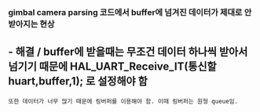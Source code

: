 ### gimbal camera parsing 코드에서 buffer에 넘겨진 데이터가 제대로 안받아지는 현상

## - 해결 / buffer에 받을때는 무조건 데이터 하나씩 받아서 넘기기 때문에 HAL_UART_Receive_IT(통신할 huart,buffer,1); 로 설정해야 함
    또한 데이터가 너무 많기 때문에 링버퍼를 이용해야 함. 이때 링버퍼는 원형 queue임.
    
###



